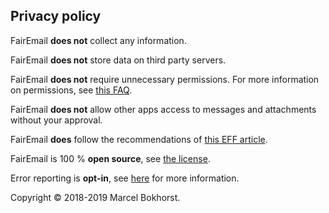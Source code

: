 ## Privacy policy

FairEmail **does not** collect any information.

FairEmail **does not** store data on third party servers.

FairEmail **does not** require unnecessary permissions.
For more information on permissions, see [this FAQ](https://github.com/M66B/FairEmail/blob/master/FAQ.md#user-content-faq1).

FairEmail **does not** allow other apps access to messages and attachments without your approval.

FairEmail **does** follow the recommendations of [this EFF article](https://www.eff.org/deeplinks/2019/01/stop-tracking-my-emails).

FairEmail is 100 % **open source**, see [the license](https://github.com/M66B/FairEmail/blob/master/LICENSE).

Error reporting is **opt-in**, see [here](https://github.com/M66B/FairEmail/blob/master/FAQ.md#user-content-faq104) for more information.

Copyright &copy; 2018-2019 Marcel Bokhorst.
